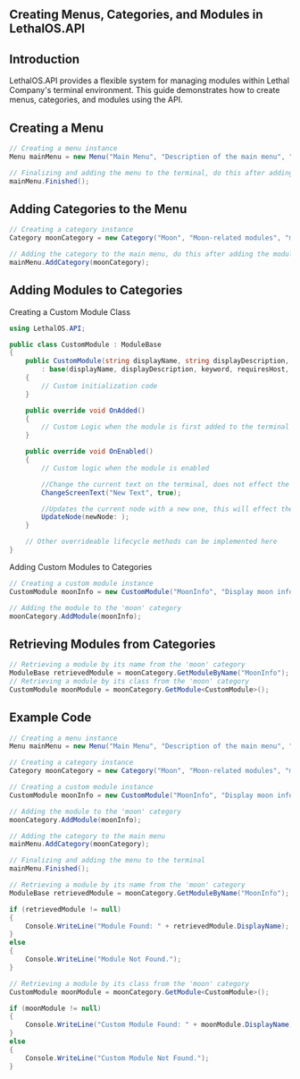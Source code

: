 ## Creating Menus, Categories, and Modules in LethalOS.API

## Introduction

LethalOS.API provides a flexible system for managing modules within Lethal Company's terminal environment. This guide demonstrates how to create menus, categories, and modules using the API.

Creating a Menu
-
```csharp
// Creating a menu instance
Menu mainMenu = new Menu("Main Menu", "Description of the main menu", "main", "John Doe");

// Finalizing and adding the menu to the terminal, do this after adding categories and their respective modules
mainMenu.Finished();
```

Adding Categories to the Menu
-
```csharp
// Creating a category instance
Category moonCategory = new Category("Moon", "Moon-related modules", "moon");

// Adding the category to the main menu, do this after adding the modules to the category
mainMenu.AddCategory(moonCategory);
```

Adding Modules to Categories
-
Creating a Custom Module Class

```csharp
using LethalOS.API;

public class CustomModule : ModuleBase
{
    public CustomModule(string displayName, string displayDescription, string keyword, bool requiresHost, bool toggled)
        : base(displayName, displayDescription, keyword, requiresHost, toggled)
    {
        // Custom initialization code
    }

    public override void OnAdded()
    {
        // Custom Logic when the module is first added to the terminal
    }

    public override void OnEnabled()
    {
        // Custom logic when the module is enabled

        //Change the current text on the terminal, does not effect the existing terminal node
        ChangeScreenText("New Text", true);

        //Updates the current node with a new one, this will effect the existing terminal node
        UpdateNode(newNode: );
    }

    // Other overrideable lifecycle methods can be implemented here
}
```

Adding Custom Modules to Categories
```csharp
// Creating a custom module instance
CustomModule moonInfo = new CustomModule("MoonInfo", "Display moon information", "MoonInfo", false, false);

// Adding the module to the 'moon' category
moonCategory.AddModule(moonInfo);
```

Retrieving Modules from Categories
-
```csharp
// Retrieving a module by its name from the 'moon' category
ModuleBase retrievedModule = moonCategory.GetModuleByName("MoonInfo");
// Retrieving a module by its class from the 'moon' category
CustomModule moonModule = moonCategory.GetModule<CustomModule>();
```

Example Code
-
```csharp
// Creating a menu instance
Menu mainMenu = new Menu("Main Menu", "Description of the main menu", "main", "John Doe");

// Creating a category instance
Category moonCategory = new Category("Moon", "Moon-related modules", "moon");

// Creating a custom module instance
CustomModule moonInfo = new CustomModule("MoonInfo", "Display moon information", "MoonInfo", false, false);

// Adding the module to the 'moon' category
moonCategory.AddModule(moonInfo);

// Adding the category to the main menu
mainMenu.AddCategory(moonCategory);

// Finalizing and adding the menu to the terminal
mainMenu.Finished();

// Retrieving a module by its name from the 'moon' category
ModuleBase retrievedModule = moonCategory.GetModuleByName("MoonInfo");

if (retrievedModule != null)
{
    Console.WriteLine("Module Found: " + retrievedModule.DisplayName);
}
else
{
    Console.WriteLine("Module Not Found.");
}

// Retrieving a module by its class from the 'moon' category
CustomModule moonModule = moonCategory.GetModule<CustomModule>();

if (moonModule != null)
{
    Console.WriteLine("Custom Module Found: " + moonModule.DisplayName);
}
else
{
    Console.WriteLine("Custom Module Not Found.");
}
```
